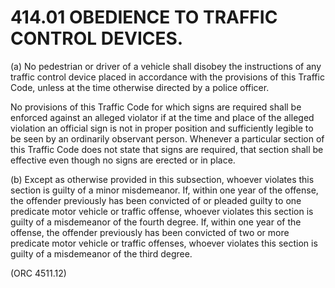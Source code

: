 414.01 OBEDIENCE TO TRAFFIC CONTROL DEVICES.
============================================

​(a) No pedestrian or driver of a vehicle shall disobey the instructions
of any traffic control device placed in accordance with the provisions
of this Traffic Code, unless at the time otherwise directed by a police
officer.

No provisions of this Traffic Code for which signs are required shall be
enforced against an alleged violator if at the time and place of the
alleged violation an official sign is not in proper position and
sufficiently legible to be seen by an ordinarily observant person.
Whenever a particular section of this Traffic Code does not state that
signs are required, that section shall be effective even though no signs
are erected or in place.

​(b) Except as otherwise provided in this subsection, whoever violates
this section is guilty of a minor misdemeanor. If, within one year of
the offense, the offender previously has been convicted of or pleaded
guilty to one predicate motor vehicle or traffic offense, whoever
violates this section is guilty of a misdemeanor of the fourth degree.
If, within one year of the offense, the offender previously has been
convicted of two or more predicate motor vehicle or traffic offenses,
whoever violates this section is guilty of a misdemeanor of the third
degree.

(ORC 4511.12)
